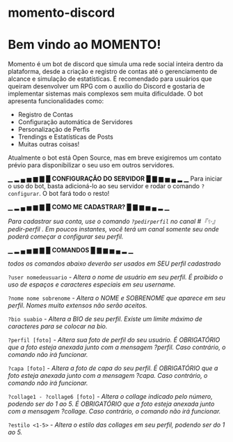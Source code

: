 # momento-discord

# Bem vindo ao MOMENTO!
Momento é um bot de discord que simula uma rede social inteira dentro da plataforma, desde a criação e registro de contas até o gerenciamento de alcance e simulação de estatísticas. É recomendado para usuários que queiram
desenvolver um RPG com o auxílio do Discord e gostaria de implementar sistemas mais complexos sem muita dificuldade. O bot apresenta funcionalidades como:

- Registro de Contas
- Configuração automática de Servidores
- Personalização de Perfis
- Trendings e Estatísticas de Posts
- Muitas outras coisas!

Atualmente o bot está Open Source, mas em breve exigiremos um contato prévio para disponibilizar o seu uso em outros servidores.

▁ ▂ ▄ ▅ ▆ ▇ █ **CONFIGURAÇÃO DO SERVIDOR** █ ▇ ▆ ▅ ▄ ▂ ▁
Para iniciar o uso do bot, basta adicioná-lo ao seu servidor e rodar o comando `?configurar`. O bot fará todo o resto!



▁ ▂ ▄ ▅ ▆ ▇ █ **COMO ME CADASTRAR?** █ ▇ ▆ ▅ ▄ ▂ ▁

*Para cadastrar sua conta, use o comando `?pedirperfil` no canal #『✨』pedir-perfil  . Em poucos instantes, você terá um canal somente seu onde poderá começar a configurar seu perfil.*



▁ ▂ ▄ ▅ ▆ ▇ █ **COMANDOS** █ ▇ ▆ ▅ ▄ ▂ ▁

*todos os comandos abaixo deverão ser usados em SEU perfil cadastrado*

`?user nomedeusuario`
*- Altera o nome de usuário em seu perfil. É proibido o uso de espaços e caracteres especiais em seu username.*

`?nome nome sobrenome`
*- Altera o NOME e SOBRENOME que aparece em seu perfil. Nomes muito extensos não serão aceitos.*

`?bio suabio`
*- Altera a BIO de seu perfil. Existe um limite máximo de caracteres para se colocar na bio.*

`?perfil [foto]`
*- Altera sua foto de perfil do seu usuário. É OBRIGATÓRIO que a foto esteja anexada junto com a mensagem ?perfil. Caso contrário, o comando não irá funcionar.*

`?capa [foto]`
*- Altera a foto de capa do seu perfil. É OBRIGATÓRIO que a foto esteja anexada junto com a mensagem ?capa. Caso contrário, o comando não irá funcionar.*

`?collage1 - ?collage6 [foto]`
*- Altera o collage indicado pelo número, podendo ser do 1 ao 5. É OBRIGATÓRIO que a foto esteja anexada junto com a mensagem ?collage. Caso contrário, o comando não irá funcionar.*

`?estilo <1-5>`
*- Altera o estilo das collages em seu perfil, podendo ser do 1 ao 5.*
